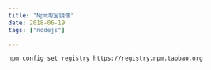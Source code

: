 ```yaml
---
title: "Npm淘宝镜像"
date: 2018-06-19
tags: ["nodejs"]

---
```


```shell script
npm config set registry https://registry.npm.taobao.org
```

